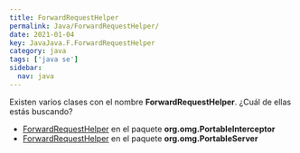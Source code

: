 ```yaml
---
title: ForwardRequestHelper
permalink: Java/ForwardRequestHelper/
date: 2021-01-04
key: JavaJava.F.ForwardRequestHelper
category: java
tags: ['java se']
sidebar: 
  nav: java
---
```


Existen varios clases con el nombre **ForwardRequestHelper**. ¿Cuál de ellas estás buscando?
<ul>
<li><a href="/Java/ForwardRequestHelper-org-omg-PortableInterceptor/">ForwardRequestHelper</a> en el paquete <strong>org.omg.PortableInterceptor</strong></li>
<li><a href="/Java/ForwardRequestHelper-org-omg-PortableServer/">ForwardRequestHelper</a> en el paquete <strong>org.omg.PortableServer</strong></li>
<ul>
